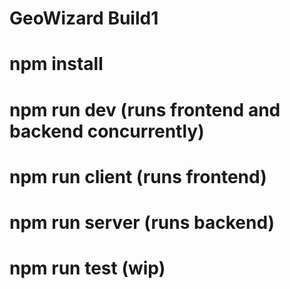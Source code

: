 # GeoWizard Build1
# npm install
# npm run dev (runs frontend and backend concurrently)
# npm run client (runs frontend)
# npm run server (runs backend)
# npm run test (wip)